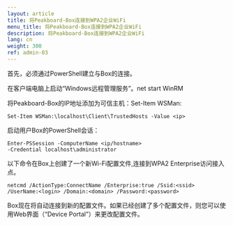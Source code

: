 ```yaml
---
layout: article
title: 将Peakboard-Box连接到WPA2企业WiFi
menu_title: 将Peakboard-Box连接到WPA2企业WiFi
description: 将Peakboard-Box连接到WPA2企业WiFi
lang: cn
weight: 300
ref: admin-03
---
```


首先，必须通过PowerShell建立与Box的连接。

在客户端电脑上启动“Windows远程管理服务”。net start WinRM

将Peakboard-Box的IP地址添加为可信主机：Set-Item WSMan:

```
Set-Item WSMan:\localhost\Client\TrustedHosts -Value <ip>
```

启动用户Box的PowerShell会话：

```
Enter-PSSession -ComputerName <ip/hostname>
-Credential localhost\administrator
```

以下命令在Box上创建了一个新Wi-Fi配置文件,连接到WPA2 Enterprise访问接入点。

```
netcmd /ActionType:ConnectName /Enterprise:true /Ssid:<ssid>
/UserName:<login> /Domain:<domain> /Password:<password>
```

Box现在将自动连接到新的配置文件。如果已经创建了多个配置文件，则您可以使用Web界面（“Device Portal”）来更改配置文件。

